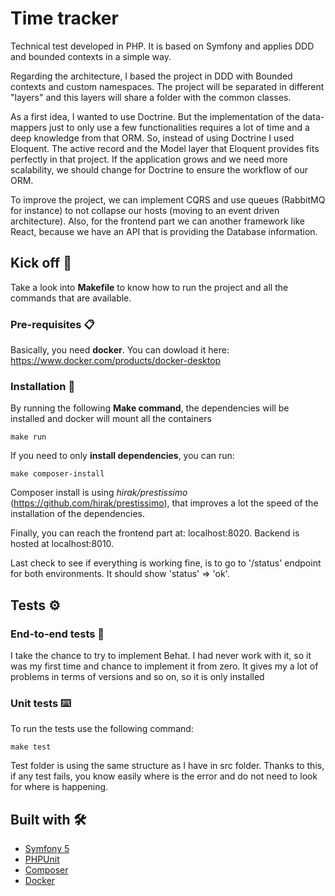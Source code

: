 # Time tracker

Technical test developed in PHP. It is based on Symfony and applies DDD and bounded contexts in a simple way.

Regarding the architecture, I based the project in DDD with Bounded contexts and custom namespaces. The project will be 
separated in different "layers" and this layers will share a folder with the common classes.

As a first idea, I wanted to use Doctrine. But the implementation of the data-mappers just to only use a few functionalities
requires a lot of time and a deep knowledge from that ORM. So, instead of using Doctrine I used Eloquent. The active record
and the Model layer that Eloquent provides fits perfectly in that project. If the application grows and we need more scalability,
we should change for Doctrine to ensure the workflow of our ORM.

To improve the project, we can implement CQRS and use queues (RabbitMQ for instance) to not collapse our hosts (moving to an
event driven architecture). Also, for the frontend part we can another framework like React, because we have an API that is 
providing the Database information.

## Kick off 🚀

Take a look into **Makefile** to know how to run the project and all the commands that are available.


### Pre-requisites 📋

Basically, you need **docker**. You can dowload it here: https://www.docker.com/products/docker-desktop


### Installation 🔧

By running the following **Make command**, the dependencies will be installed and docker will mount all the containers

```
make run
```

If you need to only **install dependencies**, you can run:

```
make composer-install
```

Composer install is using _hirak/prestissimo_ (https://github.com/hirak/prestissimo), that improves a lot the speed of the installation of the dependencies.

Finally, you can reach the frontend part at: localhost:8020.
Backend is hosted at localhost:8010.

Last check to see if everything is working fine, is to go to '/status' endpoint for both environments. It should show 'status' => 'ok'.

## Tests ⚙️

### End-to-end tests 🔩

I take the chance to try to implement Behat. I had never work with it, so it was my first time and chance to implement it from zero.
It gives my a lot of problems in terms of versions and so on, so it is only installed

### Unit tests ⌨️

To run the tests use the following command:

```
make test
```

Test folder is using the same structure as I have in src folder. Thanks to this, if any test fails, you know easily 
where is the error and do not need to look for where is happening.

## Built with 🛠️

* [Symfony 5](https://symfony.com/)
* [PHPUnit](https://phpunit.de/)
* [Composer](https://getcomposer.org/)
* [Docker](https://www.docker.com/)
